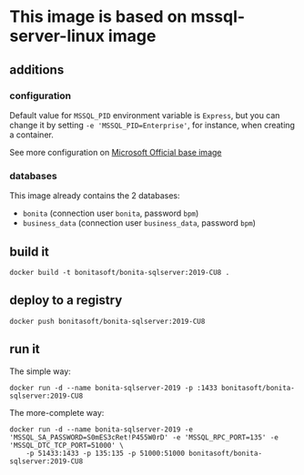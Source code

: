 # This image is based on mssql-server-linux image

## additions

### configuration

Default value for `MSSQL_PID` environment variable is `Express`, but you can change it by setting
`-e 'MSSQL_PID=Enterprise'`, for instance, when creating a container.

See more configuration on [Microsoft Official base image](https://hub.docker.com/_/microsoft-mssql-server)

### databases

This image already contains the 2 databases:
* `bonita` (connection user `bonita`, password `bpm`)
* `business_data` (connection user `business_data`, password `bpm`)

## build it

    docker build -t bonitasoft/bonita-sqlserver:2019-CU8 .

## deploy to a registry

    docker push bonitasoft/bonita-sqlserver:2019-CU8

## run it

The simple way:

    docker run -d --name bonita-sqlserver-2019 -p :1433 bonitasoft/bonita-sqlserver:2019-CU8

The more-complete way:

    docker run -d --name bonita-sqlserver-2019 -e 'MSSQL_SA_PASSWORD=S0mES3cRet!P455W0rD' -e 'MSSQL_RPC_PORT=135' -e 'MSSQL_DTC_TCP_PORT=51000' \
        -p 51433:1433 -p 135:135 -p 51000:51000 bonitasoft/bonita-sqlserver:2019-CU8